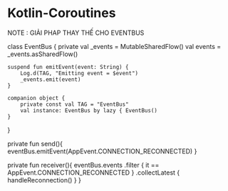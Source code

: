 # Kotlin-Coroutines

NOTE : GIẢI PHAP THAY THẾ CHO EVENTBUS

class EventBus {
    private val _events = MutableSharedFlow<String>()
    val events = _events.asSharedFlow()

    suspend fun emitEvent(event: String) {
        Log.d(TAG, "Emitting event = $event")
        _events.emit(event)
    }

    companion object {
        private const val TAG = "EventBus"
        val instance: EventBus by lazy { EventBus()
    }
  }

  private fun send(){
    eventBus.emitEvent(AppEvent.CONNECTION_RECONNECTED)
  }
  
  private fun receiver(){
    eventBus.events
    .filter { it == AppEvent.CONNECTION_RECONNECTED }
    .collectLatest { handleReconnection() }
  }
  
    
